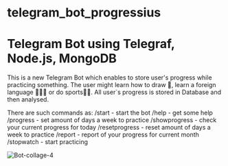 # telegram_bot_progressius

# Telegram Bot using Telegraf, Node.js, MongoDB 

This is a new Telegram Bot which enables to store user's progress while practicing something. The user might learn how to draw 🎨, learn a foreign language 👩🏻‍🎓 or do sports🏋🏻.
All user`s progress is stored in Database and then analysed.

There are such commands as: 
/start - start the bot
/help - get some help
/progress - set amount of days a week to practice
/showprogress - check your current progress for today
/resetprogress - reset amount of days a week to practice
/report - report of your progress for current month
/stopwatch - start practicing

![Bot-collage-4](https://user-images.githubusercontent.com/119817390/224495589-3c5b771c-62dd-4f65-b965-9ef572f186f6.png)
